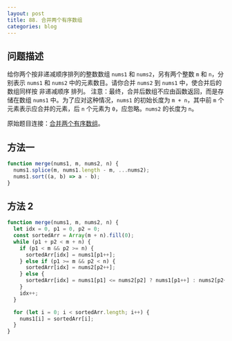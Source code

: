 ```yaml
---
layout: post
title: 88. 合并两个有序数组
categories: blog
---
```


## 问题描述

给你两个按非递减顺序排列的整数数组 `nums1` 和 `nums2`，另有两个整数 `m` 和 `n`，分别表示 `nums1` 和 `nums2` 中的元素数目。请你合并 `nums2` 到 `nums1` 中，使合并后的数组同样按 非递减顺序 排列。
注意：最终，合并后数组不应由函数返回，而是存储在数组 `nums1` 中。为了应对这种情况，`nums1` 的初始长度为 `m + n`，其中前 `m` 个元素表示应合并的元素，后 `n` 个元素为 `0`，应忽略。`nums2` 的长度为 `n`。

原始题目连接：[合并两个有序数组](https://leetcode.cn/problems/merge-sorted-array/description/)。

## 方法一

```javascript
function merge(nums1, m, nums2, n) {
  nums1.splice(m, nums1.length - m, ...nums2);
  nums1.sort((a, b) => a - b);
}
```

## 方法 2

```javascript
function merge(nums1, m, nums2, n) {
  let idx = 0, p1 = 0, p2 = 0;
  const sortedArr = Array(m + n).fill(0);
  while (p1 + p2 < m + n) {
    if (p1 < m && p2 >= n) {
      sortedArr[idx] = nums1[p1++];
    } else if (p1 >= m && p2 < n) {
      sortedArr[idx] = nums2[p2++];
    } else {
      sortedArr[idx] = nums1[p1] <= nums2[p2] ? nums1[p1++] : nums2[p2++];
    }
    idx++;
  }

  for (let i = 0; i < sortedArr.length; i++) {
    nums1[i] = sortedArr[i];
  }
}
```
